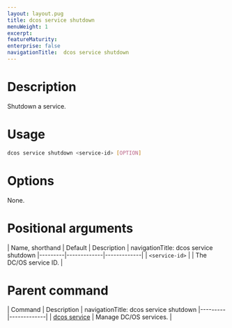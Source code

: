```yaml
---
layout: layout.pug
title: dcos service shutdown
menuWeight: 1
excerpt:
featureMaturity:
enterprise: false
navigationTitle:  dcos service shutdown
---
```


<!-- This source repo for this topic is https://github.com/dcos/dcos-docs -->


# Description
Shutdown a service.

# Usage

```bash
dcos service shutdown <service-id> [OPTION]
```

# Options

None. 

# Positional arguments

| Name, shorthand | Default | Description |
navigationTitle:  dcos service shutdown
|---------|-------------|-------------|
| `<service-id>`   |             | The DC/OS service ID. |

# Parent command

| Command | Description |
navigationTitle:  dcos service shutdown
|---------|-------------|
| [dcos service](/docs/1.10/cli/command-reference/dcos-service/)   | Manage DC/OS services. | 
